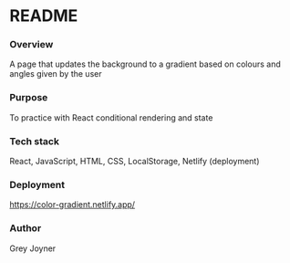 # README

### Overview
A page that updates the background to a gradient based on colours and angles given by the user

### Purpose
To practice with React conditional rendering and state

### Tech stack
React, JavaScript, HTML, CSS, LocalStorage, Netlify (deployment)

### Deployment
https://color-gradient.netlify.app/

### Author
Grey Joyner